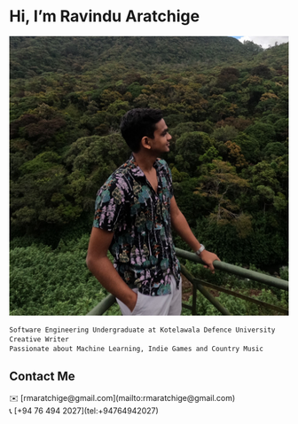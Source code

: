 # Hi, I’m Ravindu Aratchige

<!-- ![GOPR0345-min.JPG](Hi,%20I%E2%80%99m%20Ravindu%20Aratchige%2081c573f9af78496da306ddc2c3fffdd6/GOPR0345-min.jpg) -->

![GOPR0345-min.JPG](/GOPR0345-min.jpg)

```markdown
Software Engineering Undergraduate at Kotelawala Defence University
Creative Writer
Passionate about Machine Learning, Indie Games and Country Music
```

## Contact Me

<aside>
✉️ [rmaratchige@gmail.com](mailto:rmaratchige@gmail.com)

</aside>

<aside>
📞 [+94 76 494 2027](tel:+94764942027)

</aside>
